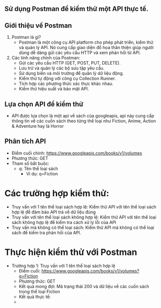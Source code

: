 ## Sử dụng Postman để kiểm thử một API thực tế.
## Giới thiệu về Postman
1. Postman là gì?
    - Postman là một công cụ API platform cho phép phát triển, kiểm thử và quản lý API. Nó cung cấp giao diện đồ họa thân thiện giúp người dùng dễ dàng gửi các yêu cầu HTTP và xem phản hồi từ API.
2. Các tính năng chính của Postman: 
    - Gửi các yêu cầu HTTP (GET, POST, PUT, DELETE).
    - Lưu trữ và quản lý các bộ sưu tập yêu cầu.
    - Sử dụng biến và môi trường để quản lý dữ liệu động.
    - Kiểm thử tự động với công cụ Collection Runner.
    - Tích hợp các phương thức xác thực khác nhau.
    - Kiểm thử hiệu suất và bảo mật API.
## Lựa chọn API để kiểm thử 
- API được lựa chọn là một api về sách của googleapis, api này cung cấp thông tin về các cuốn sách theo từng thể loại như Fiction, Anime, Action & Adventure hay là Horror
## Phân tích API
- Điểm cuối chính: https://www.googleapis.com/books/v1/volumes
- Phương thức: GET
- Tham số bắt buộc: 
    - q: Tên thể loại sách 
        - Ví dụ: q=Fiction
# Các trường hợp kiểm thử: 
- Truy vấn với 1 tên thể loại sách hợp lệ: Kiểm thử API với tên thể loại sách hợp lệ để đảm bảo API trả về dữ liệu đúng
- Truy vấn với tên thể loại sách không hợp lệ: Kiểm thử API với tên thể loại sách không hợp lệ để kiểm tra cách xử lý lỗi của API
- Truy vấn mà không có thể loại sách: Kiểm thử API mà không có thể loại sách để kiểm tra phản hồi của API.
# Thực hiện kiểm thử với Postman
+ Trường hợp 1: Truy vấn với 1 tên thể loại sách hợp lệ
    - Điểm cuối: https://www.googleapis.com/books/v1/volumes?q=Fiction
    - Phương thức: GET
    - Kết quả mong đợi: Mã trạng thái 200 và dữ liệu về các cuốn sách trong thể loại Fiction
    - Kết quả thực tế: 
    - 